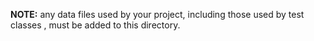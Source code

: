 **NOTE:** any data files used by your project, including those used by test classes , must be added to this directory.